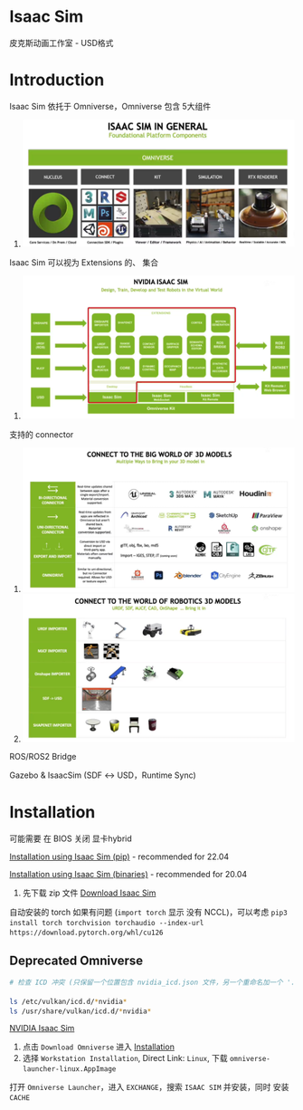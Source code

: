 # Isaac Sim

皮克斯动画工作室 - USD格式


# Introduction

Isaac Sim 依托于 Omniverse，Omniverse 包含 5大组件
1. <img src="Pics/isaac001.png" width=600>

Isaac Sim 可以视为 Extensions 的、 集合
1. <img src="Pics/isaac002.png" width=600>

支持的 connector
1. <img src="Pics/isaac003.png" width=600>
2. <img src="Pics/isaac004.png" width=600>

ROS/ROS2 Bridge

Gazebo & IsaacSim (SDF ↔ USD，Runtime Sync)





# Installation

可能需要 在 BIOS 关闭 显卡hybrid

[Installation using Isaac Sim (pip)](https://isaac-sim.github.io/IsaacLab/main/source/setup/installation/pip_installation.html) - recommended for 22.04


[Installation using Isaac Sim (binaries)](https://isaac-sim.github.io/IsaacLab/main/source/setup/installation/binaries_installation.html#isaaclab-binaries-installation) - recommended for 20.04
1. 先下载 zip 文件 [Download Isaac Sim](https://docs.isaacsim.omniverse.nvidia.com/latest/installation/download.html#download-isaac-sim-short)


自动安装的 torch 如果有问题 (`import torch` 显示 没有 NCCL)，可以考虑 `pip3 install torch torchvision torchaudio --index-url https://download.pytorch.org/whl/cu126`





## Deprecated Omniverse

```bash
# 检查 ICD 冲突 (只保留一个位置包含 nvidia_icd.json 文件，另一个重命名加一个 '.bak')

ls /etc/vulkan/icd.d/*nvidia*
ls /usr/share/vulkan/icd.d/*nvidia*
```

[NVIDIA Isaac Sim](https://developer.nvidia.com/isaac/sim)
1. 点击 `Download Omniverse` 进入 [Installation](https://docs.omniverse.nvidia.com/isaacsim/latest/installation/index.html)
2. 选择 `Workstation Installation`, Direct Link: `Linux`, 下载 `omniverse-launcher-linux.AppImage`

打开 `Omniverse Launcher`，进入 `EXCHANGE`，搜索 `ISAAC SIM` 并安装，同时 安装 `CACHE`

